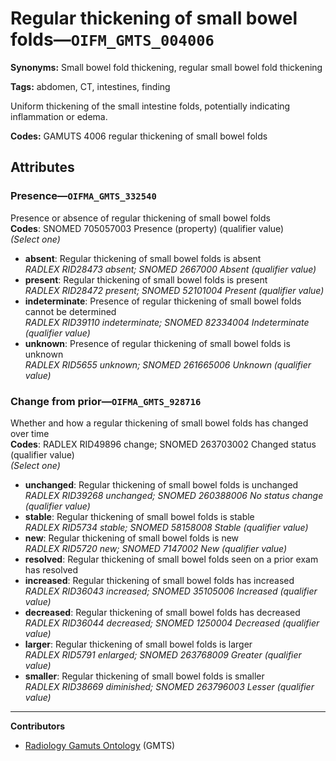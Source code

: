 # Regular thickening of small bowel folds—`OIFM_GMTS_004006`

**Synonyms:** Small bowel fold thickening, regular small bowel fold thickening

**Tags:** abdomen, CT, intestines, finding

Uniform thickening of the small intestine folds, potentially indicating inflammation or edema.

**Codes:** GAMUTS 4006 regular thickening of small bowel folds

## Attributes

### Presence—`OIFMA_GMTS_332540`

Presence or absence of regular thickening of small bowel folds  
**Codes**: SNOMED 705057003 Presence (property) (qualifier value)  
*(Select one)*

- **absent**: Regular thickening of small bowel folds is absent  
_RADLEX RID28473 absent; SNOMED 2667000 Absent (qualifier value)_
- **present**: Regular thickening of small bowel folds is present  
_RADLEX RID28472 present; SNOMED 52101004 Present (qualifier value)_
- **indeterminate**: Presence of regular thickening of small bowel folds cannot be determined  
_RADLEX RID39110 indeterminate; SNOMED 82334004 Indeterminate (qualifier value)_
- **unknown**: Presence of regular thickening of small bowel folds is unknown  
_RADLEX RID5655 unknown; SNOMED 261665006 Unknown (qualifier value)_

### Change from prior—`OIFMA_GMTS_928716`

Whether and how a regular thickening of small bowel folds has changed over time  
**Codes**: RADLEX RID49896 change; SNOMED 263703002 Changed status (qualifier value)  
*(Select one)*

- **unchanged**: Regular thickening of small bowel folds is unchanged  
_RADLEX RID39268 unchanged; SNOMED 260388006 No status change (qualifier value)_
- **stable**: Regular thickening of small bowel folds is stable  
_RADLEX RID5734 stable; SNOMED 58158008 Stable (qualifier value)_
- **new**: Regular thickening of small bowel folds is new  
_RADLEX RID5720 new; SNOMED 7147002 New (qualifier value)_
- **resolved**: Regular thickening of small bowel folds seen on a prior exam has resolved  
- **increased**: Regular thickening of small bowel folds has increased  
_RADLEX RID36043 increased; SNOMED 35105006 Increased (qualifier value)_
- **decreased**: Regular thickening of small bowel folds has decreased  
_RADLEX RID36044 decreased; SNOMED 1250004 Decreased (qualifier value)_
- **larger**: Regular thickening of small bowel folds is larger  
_RADLEX RID5791 enlarged; SNOMED 263768009 Greater (qualifier value)_
- **smaller**: Regular thickening of small bowel folds is smaller  
_RADLEX RID38669 diminished; SNOMED 263796003 Lesser (qualifier value)_

---

**Contributors**

- [Radiology Gamuts Ontology](https://gamuts.net/) (GMTS)